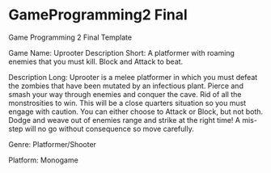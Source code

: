 # GameProgramming2 Final
 Game Programming 2 Final Template

Game Name:  Uprooter
Description Short: 
A platformer with roaming enemies that you must kill. Block and Attack to beat.

Description Long:
Uprooter is a melee platformer in which you must defeat the zombies that have been mutated by an infectious plant. Pierce and smash your way through enemies and conquer the cave. Rid of all the monstrosities to win. This will be a close quarters situation so you must engage with caution. You can either choose to Attack or Block, but not both. Dodge and weave out of enemies range and strike at the right time! A mis-step will no go without consequence so move carefully.

Genre: Platformer/Shooter

Platform: Monogame


